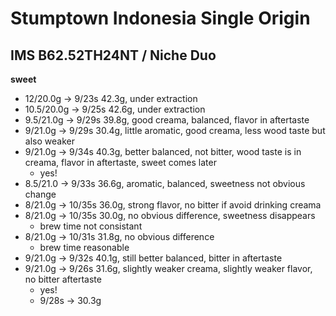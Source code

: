 # Stumptown Indonesia Single Origin

## IMS B62.52TH24NT / Niche Duo

**sweet**

- 12/20.0g -> 9/23s 42.3g, under extraction
- 10.5/20.0g -> 9/25s 42.6g, under extraction
- 9.5/21.0g -> 9/29s 39.8g, good creama, balanced, flavor in aftertaste
- 9/21.0g -> 9/29s 30.4g, little aromatic, good creama, less wood taste but also weaker
- 9/21.0g -> 9/34s 40.3g, better balanced, not bitter, wood taste is in creama, flavor in aftertaste, sweet comes later
  - yes!
- 8.5/21.0 -> 9/33s 36.6g, aromatic, balanced, sweetness not obvious change
- 8/21.0g -> 10/35s 36.0g, strong flavor, no bitter if avoid drinking creama
- 8/21.0g -> 10/35s 30.0g, no obvious difference, sweetness disappears
  - brew time not consistant
- 8/21.0g -> 10/31s 31.8g, no obvious difference
  - brew time reasonable
- 9/21.0g -> 9/32s 40.1g, still better balanced, bitter in aftertaste
- 9/21.0g -> 9/26s 31.6g, slightly weaker creama, slightly weaker flavor, no bitter aftertaste
  - yes!
  - 9/28s -> 30.3g
